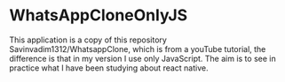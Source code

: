 # WhatsAppCloneOnlyJS
This application is a copy of this repository Savinvadim1312/WhatsappClone, which is from a youTube tutorial, the difference is that in my version I use only JavaScript. The aim is to see in practice what I have been studying about react native.
